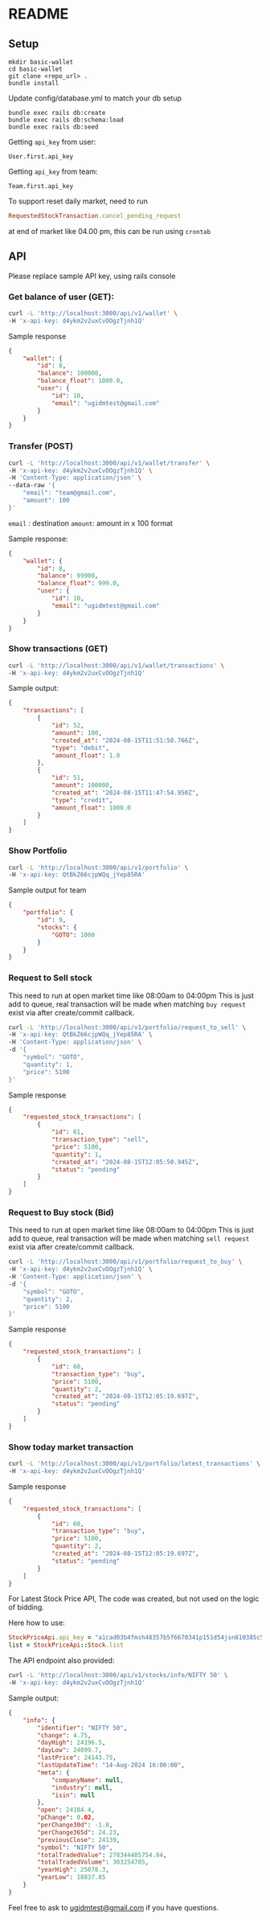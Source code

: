 # README

## Setup

```
mkdir basic-wallet
cd basic-wallet
git clone <repo_url> .
bundle install
```

Update config/database.yml to match your db setup
```
bundle exec rails db:create
bundle exec rails db:schema:load
bundle exec rails db:seed
```

Getting `api_key` from user:
```
User.first.api_key
```

Getting `api_key` from team:
```
Team.first.api_key
```

To support reset daily market, need to run
```ruby
RequestedStockTransaction.cancel_pending_request
```
at end of market like 04.00 pm, this can be run using `crontab`

## API
Please replace sample API key, using rails console

### Get balance of user (GET):

```bash
curl -L 'http://localhost:3000/api/v1/wallet' \
-H 'x-api-key: d4ykm2v2uxCvOOgzTjnh1Q'
```

Sample response
```json
{
    "wallet": {
        "id": 8,
        "balance": 100000,
        "balance_float": 1000.0,
        "user": {
            "id": 10,
            "email": "ugidmtest@gmail.com"
        }
    }
}
```

### Transfer (POST)
```bash
curl -L 'http://localhost:3000/api/v1/wallet/transfer' \
-H 'x-api-key: d4ykm2v2uxCvOOgzTjnh1Q' \
-H 'Content-Type: application/json' \
--data-raw '{
    "email": "team@gmail.com",
    "amount": 100
}'
```

`email` : destination
`amount`: amount in x 100 format

Sample response:
```json
{
    "wallet": {
        "id": 8,
        "balance": 99900,
        "balance_float": 999.0,
        "user": {
            "id": 10,
            "email": "ugidmtest@gmail.com"
        }
    }
}
```

### Show transactions (GET)
```bash
curl -L 'http://localhost:3000/api/v1/wallet/transactions' \
-H 'x-api-key: d4ykm2v2uxCvOOgzTjnh1Q'
```

Sample output:
```json
{
    "transactions": [
        {
            "id": 52,
            "amount": 100,
            "created_at": "2024-08-15T11:51:58.766Z",
            "type": "debit",
            "amount_float": 1.0
        },
        {
            "id": 51,
            "amount": 100000,
            "created_at": "2024-08-15T11:47:54.950Z",
            "type": "credit",
            "amount_float": 1000.0
        }
    ]
}

```

### Show Portfolio

```bash
curl -L 'http://localhost:3000/api/v1/portfolio' \
-H 'x-api-key: QtBkZ66cjpWQq_jYep85RA'
```

Sample output for team
```json
{
    "portfolio": {
        "id": 9,
        "stocks": {
            "GOTO": 1000
        }
    }
}
```

### Request to Sell stock
This need to run at open market time like 08:00am to 04:00pm
This is just add to queue, real transaction will be made when matching ```buy request``` exist via after create/commit callback.

```bash
curl -L 'http://localhost:3000/api/v1/portfolio/request_to_sell' \
-H 'x-api-key: QtBkZ66cjpWQq_jYep85RA' \
-H 'Content-Type: application/json' \
-d '{
    "symbol": "GOTO",
    "quantity": 1,
    "price": 5100
}'
```

Sample response
```json
{
    "requested_stock_transactions": [
        {
            "id": 61,
            "transaction_type": "sell",
            "price": 5100,
            "quantity": 1,
            "created_at": "2024-08-15T12:05:50.945Z",
            "status": "pending"
        }
    ]
}
```

### Request to Buy stock (Bid)
This need to run at open market time like 08:00am to 04:00pm
This is just add to queue, real transaction will be made when matching ```sell request``` exist via after create/commit callback.

```bash
curl -L 'http://localhost:3000/api/v1/portfolio/request_to_buy' \
-H 'x-api-key: d4ykm2v2uxCvOOgzTjnh1Q' \
-H 'Content-Type: application/json' \
-d '{
    "symbol": "GOTO",
    "quantity": 2,
    "price": 5100
}'
```

Sample response
```json
{
    "requested_stock_transactions": [
        {
            "id": 60,
            "transaction_type": "buy",
            "price": 5100,
            "quantity": 2,
            "created_at": "2024-08-15T12:05:19.697Z",
            "status": "pending"
        }
    ]
}
```

### Show today market transaction
```bash
curl -L 'http://localhost:3000/api/v1/portfolio/latest_transactions' \
-H 'x-api-key: d4ykm2v2uxCvOOgzTjnh1Q'
```

Sample response
```json
{
    "requested_stock_transactions": [
        {
            "id": 60,
            "transaction_type": "buy",
            "price": 5100,
            "quantity": 2,
            "created_at": "2024-08-15T12:05:19.697Z",
            "status": "pending"
        }
    ]
}
```

For Latest Stock Price API, The code was created, but not used on the logic of bidding.

Here how to use:

```ruby
StockPriceApi.api_key = "a1cad03b4fmsh48357b5f6670341p151d54jsn810385c5df9a"
list = StockPriceApi::Stock.list
```

The API endpoint also provided:
```bash
curl -L 'http://localhost:3000/api/v1/stocks/info/NIFTY 50' \
-H 'x-api-key: d4ykm2v2uxCvOOgzTjnh1Q'
```

Sample output:
```json
{
    "info": {
        "identifier": "NIFTY 50",
        "change": 4.75,
        "dayHigh": 24196.5,
        "dayLow": 24099.7,
        "lastPrice": 24143.75,
        "lastUpdateTime": "14-Aug-2024 16:00:00",
        "meta": {
            "companyName": null,
            "industry": null,
            "isin": null
        },
        "open": 24184.4,
        "pChange": 0.02,
        "perChange30d": -1.8,
        "perChange365d": 24.23,
        "previousClose": 24139,
        "symbol": "NIFTY 50",
        "totalTradedValue": 278344405754.84,
        "totalTradedVolume": 303254705,
        "yearHigh": 25078.3,
        "yearLow": 18837.85
    }
}
```

Feel free to ask to ugidmtest@gmail.com if you have questions.







